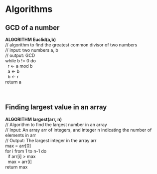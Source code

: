 # Algorithms

## GCD of a number

**ALGORITHM Euclid(a,b)** <br>
// algorithm to find the greatest common divisor of two numbers <br>
// input: two numbers a, b <br>
// output: GCD <br>
while b != 0 do <br>
&nbsp; r <- a mod b <br>
&nbsp; a <- b <br>
&nbsp; b <- r <br>
return a <br>

<br>

## Finding largest value in an array

**ALGORITHM largest(arr, n)** <br>
// Algorithm to find the largest number in an array <br>
// Input: An array arr of integers, and integer n indicating the number of elements in arr <br>
// Output: The largest integer in the array arr <br>
max = arr[0] <br>
for i from 1 to n-1 do <br>
&nbsp; if arr[i] > max <br>
&nbsp; max = arr[i] <br>
return max <br>
